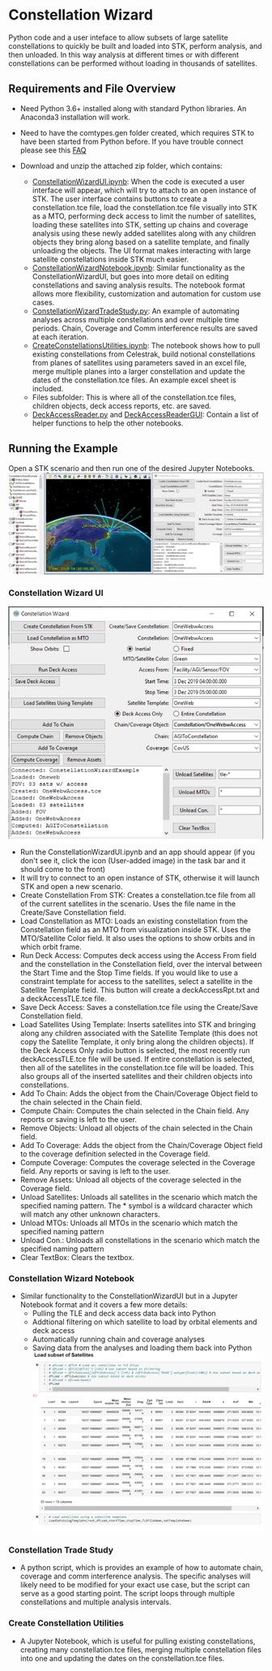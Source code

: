 # Constellation Wizard

Python code and a user inteface to allow subsets of large satellite constellations to quickly be built and loaded into STK, perform analysis, and then unloaded. In this way analysis at different times or with different constellations can be performed without loading in thousands of satellites.

## Requirements and File Overview

* Need Python 3.6+ installed along with standard Python libraries. An Anaconda3 installation will work.
* Need to have the comtypes.gen folder created, which requires STK to have been started from Python before. If you have trouble connect please see this [FAQ](https://agiweb.secure.force.com/faqs/articles/Keyword/Having-Trouble-Connecting-to-STK-with-Python?retURL=%2Ffaqs%2Fapex%2Ffaq&popup=true)
* Download and unzip the attached zip folder, which contains:

  * [ConstellationWizardUI.ipynb](ConstellationWizardUI.ipynb): When the code is executed a user interface will appear, which will try to attach to an open instance of STK. The user interface contains buttons to create a constellation.tce file, load the constellation.tce file visually into STK as a MTO, performing deck access to limit the number of satellites, loading these satellites into STK, setting up chains and coverage analysis using these newly added satellites along with any children objects they bring along based on a satellite template, and finally unloading the objects. The UI format makes interacting with large satellite constellations inside STK much easier.
  * [ConstellationWizardNotebook.ipynb](ConstellationWizardNotebook.ipynb): Similar functionality as the ConstellationWizardUI, but goes into more detail on editing constellations and saving analysis results. The notebook format allows more flexibility, customization and automation for custom use cases.
  * [ConstellationWizardTradeStudy.py](ConstellationWizardTradeStudy.py): An example of automating analyses across multiple constellations and over multiple time periods. Chain, Coverage and Comm interference results are saved at each iteration.
  * [CreateConstellationsUtilities.ipynb](CreateConstellationsUtilities.ipynb): The notebook shows how to pull existing constellations from Celestrak, build notional constellations from planes of satellites using parameters saved in an excel file, merge multiple planes into a larger constellation and update the dates of the constellation.tce files. An example excel sheet is included.
  * Files subfolder: This is where all of the constellation.tce files, children objects, deck access reports, etc. are saved.
  * [DeckAccessReader.py](DeckAccessReader.py) and [DeckAccessReaderGUI](DeckAccessReaderGUI.py): Contain a list of helper functions to help the other notebooks.

## Running the Example

Open a STK scenario and then run one of the desired Jupyter Notebooks.
![stk view](Images/stkView.png)
 
### Constellation Wizard UI

![ui view](Images/uiView.png)

* Run the ConstellationWizardUI.ipynb and an app should appear (if you don't see it, click the icon (User-added image) in the task bar and it should come to the front)
* It will try to connect to an open instance of STK, otherwise it will launch STK and open a new scenario.
* Create Constellation From STK: Creates a constellation.tce file from all of the current satellites in the scenario. Uses the file name in the Create/Save Constellation field.
* Load Constellation as MTO: Loads an existing constellation from the Constellation field as an MTO from visualization inside STK. Uses the MTO/Satellite Color field. It also uses the options to show orbits and in which orbit frame.
* Run Deck Access: Computes deck access using the Access From field and the constellation in the Constellation field, over the interval between the Start Time and the Stop Time fields. If you would like to use a constraint template for access to the satellites, select a satellite in the Satellite Template field. This button will create a deckAccessRpt.txt and a deckAccessTLE.tce file.
* Save Deck Access: Saves a constellation.tce file using the Create/Save Constellation field.
* Load Satellites Using Template: Inserts satellites into STK and bringing along any children associated with the Satellite Template (this does not copy the Satellite Template, it only bring along the children objects). If the Deck Access Only radio button is selected, the most recently run deckAccessTLE.tce file will be used. If entire constellation is selected, then all of the satellites in the constellation.tce file will be loaded. This also groups all of the inserted satellites and their children objects into constellations.
* Add To Chain: Adds the object from the Chain/Coverage Object field to the chain selected in the Chain field.
* Compute Chain: Computes the chain selected in the Chain field. Any reports or saving is left to the user.
* Remove Objects: Unload all objects of the chain selected in the Chain field.
* Add To Coverage: Adds the object from the Chain/Coverage Object field to the coverage definition selected in the Coverage field.
* Compute Coverage: Computes the coverage selected in the Coverage field. Any reports or saving is left to the user.
* Remove Assets: Unload all objects of the coverage selected in the Coverage field.
* Unload Satellites: Unloads all satellites in the scenario which match the specified naming pattern. The * symbol is a wildcard character which will match any other unknown characters.
* Unload MTOs: Unloads all MTOs in the scenario which match the specified naming pattern
* Unload Con.: Unloads all constellations in the scenario which match the specified naming pattern
* Clear TextBox: Clears the textbox.

### Constellation Wizard Notebook

* Similar functionality to the ConstellationWizardUI but in a Jupyter Notebook format and it covers a few more details:
  * Pulling the TLE and deck access data back into Python
  * Addtional filtering on which satellite to load by orbital elements and deck access
  * Automatically running chain and coverage analyses
  * Saving data from the analyses and loading them back into Python
![notebook view](Images/notebookView.png)

### Constellation Trade Study

* A python script, which is provides an example of how to automate chain, coverage and comm interference analysis. The specific analyses will likely need to be modified for your exact use case, but the script can serve as a good starting point. The script loops through multiple constellations and multiple analysis intervals.

### Create Constellation Utilities

* A Jupyter Notebook, which is useful for pulling existing constellations, creating many constellation.tce files, merging multiple constellation files into one and updating the dates on the constellation.tce files.
